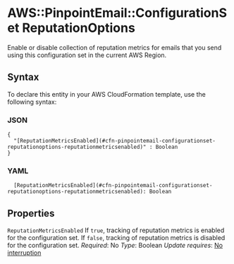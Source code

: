 # AWS::PinpointEmail::ConfigurationSet ReputationOptions<a name="aws-properties-pinpointemail-configurationset-reputationoptions"></a>

Enable or disable collection of reputation metrics for emails that you send using this configuration set in the current AWS Region\.

## Syntax<a name="aws-properties-pinpointemail-configurationset-reputationoptions-syntax"></a>

To declare this entity in your AWS CloudFormation template, use the following syntax:

### JSON<a name="aws-properties-pinpointemail-configurationset-reputationoptions-syntax.json"></a>

```
{
  "[ReputationMetricsEnabled](#cfn-pinpointemail-configurationset-reputationoptions-reputationmetricsenabled)" : Boolean
}
```

### YAML<a name="aws-properties-pinpointemail-configurationset-reputationoptions-syntax.yaml"></a>

```
  [ReputationMetricsEnabled](#cfn-pinpointemail-configurationset-reputationoptions-reputationmetricsenabled): Boolean
```

## Properties<a name="aws-properties-pinpointemail-configurationset-reputationoptions-properties"></a>

`ReputationMetricsEnabled`  <a name="cfn-pinpointemail-configurationset-reputationoptions-reputationmetricsenabled"></a>
If `true`, tracking of reputation metrics is enabled for the configuration set\. If `false`, tracking of reputation metrics is disabled for the configuration set\.
*Required*: No
*Type*: Boolean
*Update requires*: [No interruption](https://docs.aws.amazon.com/AWSCloudFormation/latest/UserGuide/using-cfn-updating-stacks-update-behaviors.html#update-no-interrupt)
